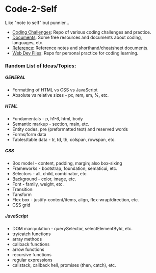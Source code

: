 # Code-2-Self 
Like "note to self" but punnier...

- [Coding Challenges](https://dinojetpilot.github.io/coding-challenges): Repo of various coding challenges and practice.
- [Documents](https://github.com/DinoJetPilot/code-2-self/tree/main/documents): Some free resources and documents about coding, languages, etc.
- [Reference](https://github.com/DinoJetPilot/code-2-self/tree/main/reference): Reference notes and shorthand/cheatsheet documents.
- [Web Dev Files](https://github.com/DinoJetPilot/code-2-self/tree/main/web-dev-bootcamp-files): Repo for personal practice for coding learning.

### Random List of Ideas/Topics:
##### GENERAL
- Formatting of HTML vs CSS vs JavaScript
- Absolute vs relative sizes - px, rem, em, %, etc.

##### HTML
- Fundamentals - p, h1-6, html, body
- Semantic markup - section, main, etc.
- Entity codes, pre (preformatted text) and reserved words
- Forms/form data
- Tables/table data - tr, td, th, colspan, rowspan, etc.

##### CSS
- Box model - content, padding, margin; also box-sixing
- Frameworks - bootstrap, foundation, sematicui, etc.
- Selectors - all, child, combinator, etc.
- Background - color, image, etc.
- Font - family, weight, etc.
- Transition
- Tansform
- Flex box - justify-content/items, align, flex-wrap/direction, etc.
- CSS grid

##### JavaScript
- DOM manipulation - querySelector, selectElementById, etc.
- try/catch functions
- array methods
- callback functions
- arrow functions
- recursive functions
- regular expressions
- callstack, callback hell, promises (then, catch), etc.
